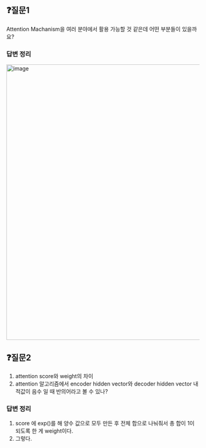 ## ❓질문1

Attention Machanism을 여러 분야에서 활용 가능할 것 같은데 어떤 부분들이 있을까요?

### 답변 정리

<img width="719" alt="image" src="https://github.com/user-attachments/assets/9df3ef03-4bbe-4755-9d39-35eebe01fe9a">

## ❓질문2
1. attention score와 weight의 차이
2. attention 알고리즘에서 encoder hidden vector와 decoder hidden vector 내적값이 음수 일 때 반의어라고 볼 수 있나?

### 답변 정리
1. score 에 exp()를 해 양수 값으로 모두 만든 후 전체 합으로 나눠줘서 총 합이 1이 되도록 한 게 weight이다.
2. 그렇다.
